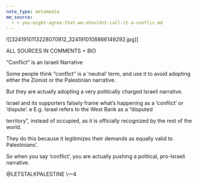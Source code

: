 ```yaml
---
note_type: metamedia
mm_source:
  - - you-might-agree-that-we-shouldnt-call-it-a-conflic.md
---
```


![[3241910113228070912_3241910108866149292.jpg]]

ALL SOURCES IN COMMENTS + BIO

“Conflict” is an Israeli Narrative

Some people think “conflict” is a ‘neutral’
term, and use it to avoid adopting either the
Zionist or the Palestinian narrative.

But they are actually adopting a very
politically charged Israeli narrative.

Israel and its supporters falsely frame what’s
happening as a ‘conflict’ or ‘dispute’.
e E.g. Israel refers to the West Bank as a “disputed

territory”, instead of occupied, as it is officially
recognized by the rest of the world.

They do this because it legitimizes their demands
as equally valid to Palestinians’.

So when you say ‘conflict’, you are actually
pushing a political, pro-Israeli narrative.

@LETSTALKPALESTINE \—4

